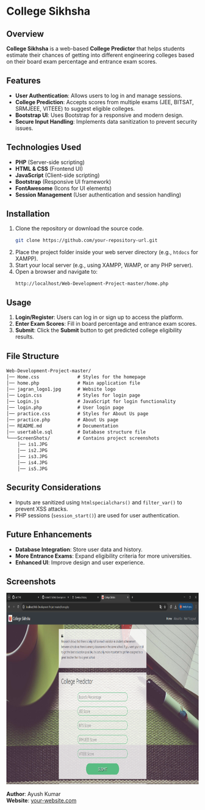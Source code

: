# College Sikhsha

## Overview
**College Sikhsha** is a web-based **College Predictor** that helps students estimate their chances of getting into different engineering colleges based on their board exam percentage and entrance exam scores.

## Features
- **User Authentication**: Allows users to log in and manage sessions.
- **College Prediction**: Accepts scores from multiple exams (JEE, BITSAT, SRMJEEE, VITEEE) to suggest eligible colleges.
- **Bootstrap UI**: Uses Bootstrap for a responsive and modern design.
- **Secure Input Handling**: Implements data sanitization to prevent security issues.

## Technologies Used
- **PHP** (Server-side scripting)
- **HTML & CSS** (Frontend UI)
- **JavaScript** (Client-side scripting)
- **Bootstrap** (Responsive UI framework)
- **FontAwesome** (Icons for UI elements)
- **Session Management** (User authentication and session handling)

## Installation
1. Clone the repository or download the source code.
   ```bash
   git clone https://github.com/your-repository-url.git
   ```
2. Place the project folder inside your web server directory (e.g., `htdocs` for XAMPP).
3. Start your local server (e.g., using XAMPP, WAMP, or any PHP server).
4. Open a browser and navigate to:
   ```
   http://localhost/Web-Development-Project-master/home.php
   ```

## Usage
1. **Login/Register**: Users can log in or sign up to access the platform.
2. **Enter Exam Scores**: Fill in board percentage and entrance exam scores.
3. **Submit**: Click the **Submit** button to get predicted college eligibility results.

## File Structure
```
Web-Development-Project-master/
│── Home.css              # Styles for the homepage
│── home.php              # Main application file
│── jagran_logo1.jpg      # Website logo
│── Login.css             # Styles for login page
│── Login.js              # JavaScript for login functionality
│── login.php             # User login page
│── practice.css          # Styles for About Us page
│── practice.php          # About Us page
│── README.md             # Documentation
│── usertable.sql         # Database structure file
└───ScreenShots/          # Contains project screenshots
    │── is1.JPG
    │── is2.JPG
    │── is3.JPG
    │── is4.JPG
    │── is5.JPG
```

## Security Considerations
- Inputs are sanitized using `htmlspecialchars()` and `filter_var()` to prevent XSS attacks.
- PHP sessions (`session_start()`) are used for user authentication.

## Future Enhancements
- **Database Integration**: Store user data and history.
- **More Entrance Exams**: Expand eligibility criteria for more universities.
- **Enhanced UI**: Improve design and user experience.
## Screenshots

<img src = "https://raw.githubusercontent.com/ak17740/college-predictor/refs/heads/main/ScreenShots/image.png" height = "500">


**Author**: Ayush Kumar  
**Website**: [your-website.com](https://your-website.com)

